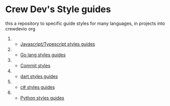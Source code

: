 # Crew Dev's Style guides

this a repository to specific guide styles for many languages, in projects into crewdevio org

1. - [Javascript/Typescript styles guides](./javascript-typescript/README.md)
1. - [Go lang styles guides](./go/README.md)
1. - [Commit styles](./commits/README.md)
1. - [dart styles guides](./dart/README.md)
1. - [c# styles guides](./csharp/README.md)
1. - [Python styles guides](./Python/README.md)
